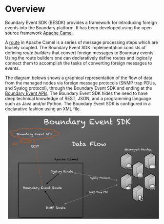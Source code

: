 Overview
========

Boundary Event SDK (BESDK) provides a framework for introducing foreign events into the Boundary platform. It has been developed using the open source framework [Apache Camel](http://camel.apache.com).

A [route](http://camel.apache.org/routes.html) in Apache Camel is a series of message processing steps which are loosely coupled. The Boundary Event SDK implementation
consists of defining _route builders_ that convert foreign messages to Boundary events. Using the route builders one can declaratively define routes and logically
connect them to accomplish the tasks of converting foreign messages to events.

The diagram belows shows a graphical representation of the flow of data from the managed nodes via foreign message protocols (SNMP trap PDUs, and Syslog protocol), through
the Boundary Event SDK and ending at the [Boundary Event APIs](https://app.boundary.com/docs/events_api). The Boundary Event SDK hides the need to have deep technical knowledge
of REST, JSON, and a programming language such as Java and/or Python. The Boundary Event SDK is configured in a declarative fashion using an XML file.


![Boundary SDK Data Flow](images/besdk-data-flow.png "Boundary SDK Data Flow")


